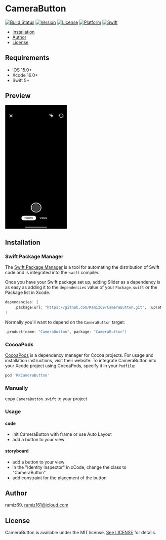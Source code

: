 # CameraButton

[![Build Status](https://github.com/Ramiz69/CameraButton/workflows/Camera%20Button%20CI/badge.svg?branch=master)](https://github.com/Ramiz69/CameraButton/actions)
[![Version](https://img.shields.io/cocoapods/v/RKCameraButton.svg?style=flat)](https://cocoapods.org/pods/RKCameraButton)
[![License](https://img.shields.io/cocoapods/l/RKCameraButton.svg?style=flat)](https://cocoapods.org/pods/RKCameraButton)
[![Platform](https://img.shields.io/cocoapods/p/RKCameraButton.svg?style=flat)](https://cocoapods.org/pods/RKCameraButton)
[![Swift](https://img.shields.io/badge/swift-5.9-orange.svg)](https://swift.org)

- [Installation](#installation)
- [Author](#author)
- [License](#license)

## Requirements

- iOS 15.0+
- Xcode 16.0+
- Swift 5+

## Preview
<img src="https://github.com/Ramiz69/CameraButton/blob/master/example.gif" width="200" height="400">

## Installation

### Swift Package Manager

The [Swift Package Manager](https://swift.org/package-manager/) is a tool for automating the distribution of Swift code and is integrated into the `swift` compiler.

Once you have your Swift package set up, adding Slider as a dependency is as easy as adding it to the `dependencies` value of your `Package.swift` or the Package list in Xcode.

```swift
dependencies: [
    .package(url: "https://github.com/Ramiz69/CameraButton.git", .upToNextMajor(from: "0.0.4"))
]
```

Normally you'll want to depend on the `CameraButton` target:

```swift
.product(name: "CameraButton", package: "CameraButton")
```

### CocoaPods

[CocoaPods](https://cocoapods.org) is a dependency manager for Cocoa projects. For usage and installation instructions, visit their website. To integrate CameraButton into your Xcode project using CocoaPods, specify it in your `Podfile`:

```ruby
pod 'RKCameraButton'
```

### Manually
copy `CameraButton.swift` to your project

### Usage

#### code
- init CameraButton with frame or use Auto Layout
- add a button to your view

#### storyboard
- add a button to your view
- in the "Identity Inspector" in xCode, change the class to "CameraButton"
- add constraint for the placement of the button

## Author

ramiz69, ramiz161@icloud.com

## License

CameraButton is available under the MIT license. [See LICENSE](https://github.com/Ramiz69/CameraButton/blob/master/LICENSE) for details.
